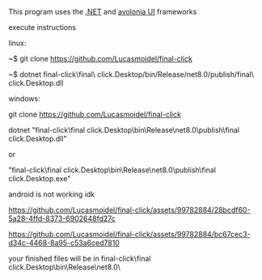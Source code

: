 This program uses the [.NET](https://dotnet.microsoft.com/) and [avolonia UI](https://avaloniaui.net/) frameworks

execute instructions

linux:

~$ git clone https://github.com/Lucasmoidel/final-click

~$ dotnet final-click\final\ click.Desktop/bin/Release/net8.0/publish/final\ click.Desktop.dll

windows:

git clone https://github.com/Lucasmoidel/final-click

dotnet "final-click\final click.Desktop\bin\Release\net8.0\publish\final click.Desktop.dll"

or 

"final-click\final click.Desktop\bin\Release\net8.0\publish\final click.Desktop.exe"

android is not working idk


https://github.com/Lucasmoidel/final-click/assets/99782884/28bcdf60-5a28-4ffd-8373-6902648fd27c

https://github.com/Lucasmoidel/final-click/assets/99782884/bc67cec3-d34c-4468-8a95-c53a6ced7810

your finished files will be in final-click\final click.Desktop\bin\Release\net8.0\



